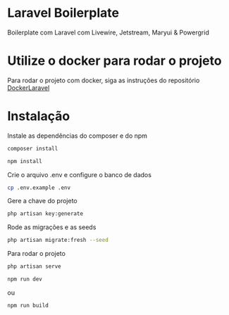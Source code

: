 # Laravel Boilerplate

Boilerplate com Laravel com Livewire, Jetstream, Maryui & Powergrid

# Utilize o docker para rodar o projeto

Para rodar o projeto com docker, siga as instruções do repositório [DockerLaravel](
https://github.com/caiobarilli/docker-laravel)

# Instalação

Instale as dependências do composer e do npm

```bash
composer install
```

```bash
npm install
```

Crie o arquivo .env e configure o banco de dados

```bash
cp .env.example .env
```

Gere a chave do projeto

```bash
php artisan key:generate
```

Rode as migrações e as seeds

```bash
php artisan migrate:fresh --seed
```

Para rodar o projeto

```bash
php artisan serve
```

```bash
npm run dev
```

ou

```bash
npm run build
```
